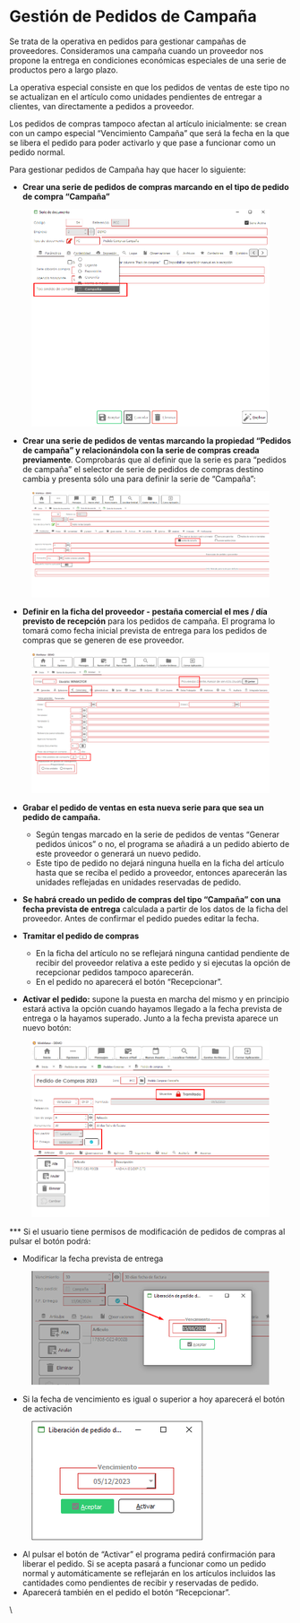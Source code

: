 # Gestión de Pedidos de Campaña

Se trata de la operativa en pedidos para gestionar campañas de proveedores. Consideramos una campaña cuando un proveedor nos propone la entrega en condiciones económicas especiales de una serie de productos pero a largo plazo.

La operativa especial consiste en que los pedidos de ventas de este tipo no se actualizan en el artículo como unidades pendientes de entregar a clientes, van directamente a pedidos a proveedor.

Los pedidos de compras tampoco afectan al artículo inicialmente: se crean con un campo especial “Vencimiento Campaña” que será la fecha en la que se libera el pedido para poder activarlo y que pase a funcionar como un pedido normal.

Para gestionar pedidos de Campaña hay que hacer lo siguiente:

* **Crear una serie de pedidos de compras marcando en el tipo de pedido de compra “Campaña”**

<figure><img src="../../.gitbook/assets/imagen (210).png" alt=""><figcaption></figcaption></figure>

* **Crear una serie de pedidos de ventas marcando la propiedad “Pedidos de campaña” y relacionándola con la serie de compras creada previamente**. Comprobarás que al definir que la serie es para “pedidos de campaña” el selector de serie de pedidos de compras destino cambia y presenta sólo una para definir la serie de “Campaña”:

<figure><img src="../../.gitbook/assets/imagen (211).png" alt=""><figcaption></figcaption></figure>

* **Definir en la ficha del proveedor - pestaña comercial el mes / día previsto de recepción** para los pedidos de campaña. El programa lo tomará como fecha inicial prevista de entrega para los pedidos de compras que se generen de ese proveedor.

<figure><img src="../../.gitbook/assets/imagen (212).png" alt=""><figcaption></figcaption></figure>

*   **Grabar el pedido de ventas en esta nueva serie para que sea un pedido de campaña.**&#x20;

    * Según tengas marcado en la serie de pedidos de ventas “Generar pedidos únicos” o no, el programa se añadirá a un pedido abierto de este proveedor o generará un nuevo pedido.
    * Este tipo de pedido no dejará ninguna huella en la ficha del artículo hasta que se reciba el pedido a proveedor, entonces aparecerán las unidades reflejadas en unidades reservadas de pedido.


* **Se habrá creado un pedido de compras del tipo “Campaña” con una fecha prevista de entrega** calculada a partir de los datos de la ficha del proveedor. Antes de confirmar el pedido puedes editar la fecha.
*   **Tramitar el pedido de compras**

    * En la ficha del artículo no se reflejará ninguna cantidad pendiente de recibir del proveedor relativa a este pedido y si ejecutas la opción de recepcionar pedidos tampoco aparecerán.
    * En el pedido no aparecerá el botón “Recepcionar”.


* **Activar el pedido:** supone la puesta en marcha del mismo y en principio estará activa la opción cuando hayamos llegado a la fecha prevista de entrega o la hayamos superado. Junto a la fecha prevista aparece un nuevo botón:

<figure><img src="../../.gitbook/assets/imagen.png" alt=""><figcaption></figcaption></figure>

\*\*\* Si el usuario tiene permisos de modificación de pedidos de compras al pulsar el botón podrá:

* Modificar la fecha prevista de entrega

<figure><img src="../../.gitbook/assets/imagen (1).png" alt=""><figcaption></figcaption></figure>

* Si la fecha de vencimiento es igual o superior a hoy aparecerá el botón de activación

<figure><img src="../../.gitbook/assets/imagen (3).png" alt=""><figcaption></figcaption></figure>

* Al pulsar el botón de “Activar” el programa pedirá confirmación para liberar el pedido. Si se acepta pasará a funcionar como un pedido normal y automáticamente se reflejarán en los artículos incluidos las cantidades como pendientes de recibir y reservadas de pedido.
* Aparecerá también en el pedido el botón “Recepcionar”.

\
